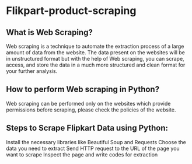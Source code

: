# Flikpart-product-scraping

## What is Web Scraping?
Web scraping is a technique to automate the extraction process of a large amount of data from the website. The data present on the websites will be in unstructured format but with the help of Web scraping, you can scrape, access, and store the data in a much more structured and clean format for your further analysis.

## How to perform Web scraping in Python?
Web scraping can be performed only on the websites which provide permissions before scraping, please check the policies of the website.

## Steps to Scrape Flipkart Data using Python:
Install the necessary libraries like Beautiful Soup and Requests
Choose the data you need to extract
Send HTTP request to the URL of the page you want to scrape
Inspect the page and write codes for extraction
